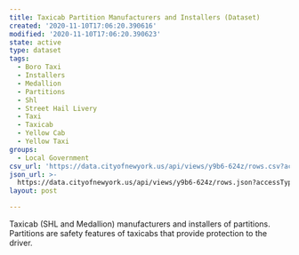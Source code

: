```yaml
---
title: Taxicab Partition Manufacturers and Installers (Dataset)
created: '2020-11-10T17:06:20.390616'
modified: '2020-11-10T17:06:20.390623'
state: active
type: dataset
tags:
  - Boro Taxi
  - Installers
  - Medallion
  - Partitions
  - Shl
  - Street Hail Livery
  - Taxi
  - Taxicab
  - Yellow Cab
  - Yellow Taxi
groups:
  - Local Government
csv_url: 'https://data.cityofnewyork.us/api/views/y9b6-624z/rows.csv?accessType=DOWNLOAD'
json_url: >-
  https://data.cityofnewyork.us/api/views/y9b6-624z/rows.json?accessType=DOWNLOAD
layout: post

---
```

Taxicab (SHL and Medallion) manufacturers and installers of partitions. Partitions are safety features of taxicabs that provide protection to the driver.
